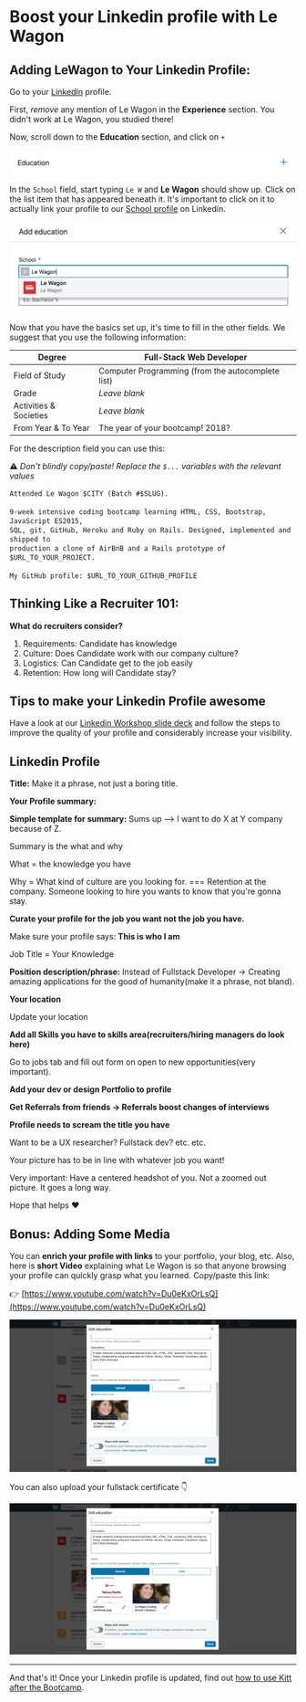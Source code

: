 # Boost your Linkedin profile with Le Wagon

## Adding LeWagon to Your Linkedin Profile:

Go to your [LinkedIn](https://www.linkedin.com/) profile.

First, _remove_ any mention of Le Wagon in the **Experience** section. You didn't work at Le Wagon, you studied there!

Now, scroll down to the **Education** section, and click on `+`

![](../images/01_click_add_education.png)

In the `School` field, start typing `Le W` and **Le Wagon** should show up. Click on the list item that has appeared beneath it. It's important to click on it to actually link your profile to our [School profile](https://www.linkedin.com/school/le-wagon/) on Linkedin.

 ![](../images/02_school_name.png)

Now that you have the basics set up, it's time to fill in the other fields. We suggest that you use the following information:

| Degree                 | Full-Stack Web Developer                                |
|------------------------|---------------------------------------------------------|
| Field of Study         | Computer Programming (from the autocomplete list)       |
| Grade                  | _Leave blank_                                           |
| Activities & Societies | _Leave blank_                                           |
| From Year & To Year    | The year of your bootcamp! 2018?                        |


For the description field you can use this:

⚠️ _Don't blindly copy/paste! Replace the `$...` variables with the relevant values_

```
Attended Le Wagon $CITY (Batch #$SLUG).

9-week intensive coding bootcamp learning HTML, CSS, Bootstrap, JavaScript ES2015,
SQL, git, GitHub, Heroku and Ruby on Rails. Designed, implemented and shipped to
production a clone of AirBnB and a Rails prototype of $URL_TO_YOUR_PROJECT.

My GitHub profile: $URL_TO_YOUR_GITHUB_PROFILE
```

## Thinking Like a Recruiter 101:

**What do recruiters consider?**

1. Requirements: Candidate has knowledge
2. Culture: Does Candidate work with our company culture?
3. Logistics: Can Candidate get to the job easily
4. Retention: How long will Candidate stay?

## Tips to make your Linkedin Profile awesome

Have a look at our [Linkedin Workshop slide deck](https://docs.google.com/presentation/d/1yggy_Fp6BRLvyxF8dz9Y_7_I43xmimv0ZPqNFi8hFCg/edit?usp=sharing) and follow the steps to improve the quality of your profile and considerably increase your visibility.

## Linkedin Profile

**Title:** Make it a phrase, not just a boring title.

**Your Profile summary:**

**Simple template for summary:** Sums up --> I want to do X at Y company because of Z.

Summary is the what and why

What = the knowledge you have

Why = What kind of culture are you looking for. === Retention at the company. Someone looking to hire you wants to know that you're gonna stay.

**Curate your profile for the job you want not the job you have.**

Make sure your profile says: **This is who I am**

Job Title = Your Knowledge

**Position description/phrase:** Instead of Fullstack Developer → Creating amazing applications for the good of humanity(make it a phrase, not bland).

**Your location**

Update your location

**Add all Skills you have to skills area(recruiters/hiring managers do look here)**

Go to jobs tab and fill out form on open to new opportunities(very important).

**Add your dev or design Portfolio to profile**

**Get Referrals from friends → Referrals boost changes of interviews**

**Profile needs to scream the title you have**

Want to be a UX researcher? Fullstack dev? etc. etc.

Your picture has to be in line with whatever job you want!

Very important: Have a centered headshot of you. Not a zoomed out picture. It goes a long way.

Hope that helps ❤️


## Bonus: Adding Some Media

You can **enrich your profile with links** to your portfolio, your blog, etc. Also, here is **short Video** explaining what Le Wagon is so that anyone browsing your profile can quickly grasp what you learned. Copy/paste this link:

:point_right: [https://www.youtube.com/watch?v=Du0eKxOrLsQ](https://www.youtube.com/watch?v=Du0eKxOrLsQ)

![](../images/linkedin_video.jpg)

You can also upload your fullstack certificate 👇

![](../images/certificate1.jpg)



---

And that's it! Once your Linkedin profile is updated, find out [how to use Kitt after the Bootcamp](kitt.md).
